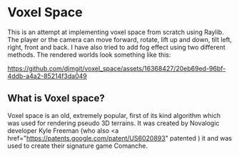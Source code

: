 # Voxel Space

This is an attempt at implementing voxel space from scratch using Raylib. The player or the camera can move forward, rotate, lift up and down, tilt left, right, front and back.
I have also tried to add fog effect using two different methods.
The rendered worlds look something like this:

https://github.com/djmgit/voxel_space/assets/16368427/20eb69ed-96bf-4ddb-a4a2-85214f3da049

## What is Voxel space?

Voxel space is an old, extremely popular, first of its kind algorithm which was used for rendering pseudo 3D terrains. It was created by Novalogic developer 
Kyle Freeman (who also <a href="https://patents.google.com/patent/US6020893" patented </a>) it and was used to create their signature game Comanche.

